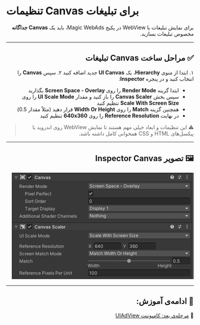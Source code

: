 # تنظیمات Canvas برای تبلیغات

<div dir="rtl">

برای نمایش تبلیغات با WebView در پکیج Magic WebAds، باید یک **Canvas جداگانه** مخصوص تبلیغات بسازید.

---

## ✅ مراحل ساخت Canvas تبلیغات

۱. ابتدا از منوی **Hierarchy**، یک **UI Canvas** جدید اضافه کنید
۲. سپس **Canvas** را انتخاب کنید و در پنجره **Inspector**:

* ابتدا گزینه **Render Mode** را روی **Screen Space - Overlay** بگذارید
* سپس بخش **Canvas Scaler** را باز کنید و مقدار **UI Scale Mode** را روی **Scale With Screen Size** تنظیم کنید
* همچنین گزینه **Match** را روی **Width Or Height** قرار دهید (مثلاً مقدار 0.5)
* در نهایت **Reference Resolution** را روی **640x360** تنظیم کنید

> ⚠️ این تنظیمات و ابعاد خیلی مهم هستند تا نمایش WebView روی اندروید با پیکسل‌های HTML و CSS همخوانی کامل داشته باشد.

---

## 🖼 تصویر Inspector Canvas

<p dir="rtl">
<img src="../Images/canvas-setup-inspector.png" alt="Canvas Setup Inspector">
</p>

---

## 🧩 ادامه‌ی آموزش:

📄 [مرحله‌ی بعد: کامپوننت UIAdView](uiadview.md)
</div>